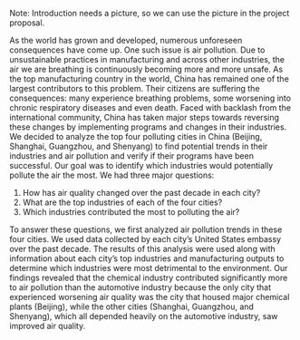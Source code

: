 Note: Introduction needs a picture, so we can use the picture in the project proposal.

As the world has grown and developed, numerous unforeseen consequences have come up. One such issue is air pollution. Due to unsustainable practices in 
manufacturing and across other industries, the air we are breathing is continuously becoming more and more unsafe. As the top manufacturing country in the 
world, China has remained one of the largest contributors to this problem. Their citizens are suffering the consequences: many experience breathing 
problems, some worsening into chronic respiratory diseases and even death. Faced with backlash from the international community, China has taken major 
steps towards reversing these changes by implementing programs and changes in their industries. We decided to analyze the top four polluting cities in 
China (Beijing, Shanghai, Guangzhou, and Shenyang) to find potential trends in their industries and air pollution and verify if their programs have been 
successful. Our goal was to identify which industries would potentially pollute the air the most. We had three major questions:
1. How has air quality changed over the past decade in each city?
2. What are the top industries of each of the four cities?
3. Which industries contributed the most to polluting the air?

To answer these questions, we first analyzed air pollution trends in these four cities. We used data collected by each city’s United States embassy over 
the past decade. The results of this analysis were used along with information about each city’s top industries and manufacturing outputs to determine 
which industries were most detrimental to the environment. Our findings revealed that the chemical industry contributed significantly more to air pollution
than the automotive industry because the only city that experienced worsening air quality was the city that housed major chemical plants (Beijing), while 
the other cities (Shanghai, Guangzhou, and Shenyang), which all depended heavily on the automotive industry, saw improved air quality.
